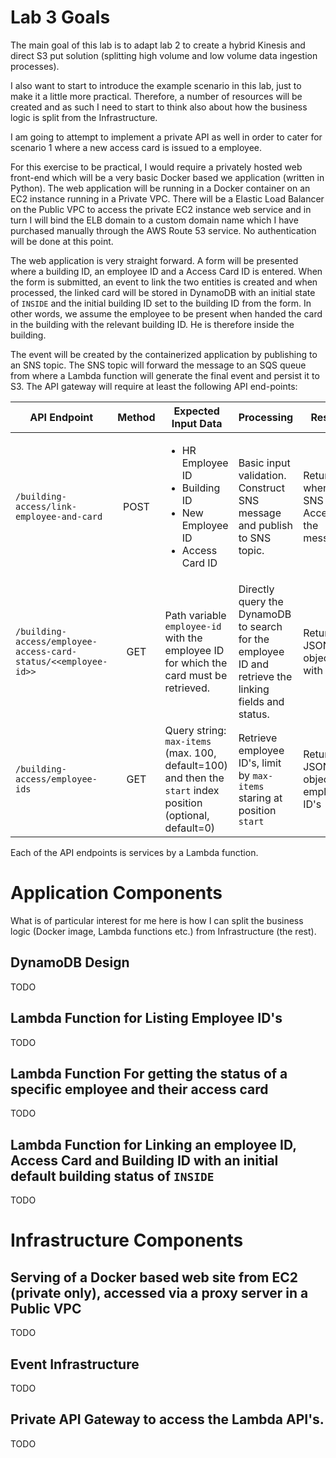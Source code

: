 # Lab 3 Goals

The main goal of this lab is to adapt lab 2 to create a hybrid Kinesis and direct S3 put solution (splitting high volume and low volume data ingestion processes).

I also want to start to introduce the example scenario in this lab, just to make it a little more practical. Therefore, a number of resources will be created and as such I need to start to think also about how the business logic is split from the Infrastructure.

I am going to attempt to implement a private API as well in order to cater for scenario 1 where a new access card is issued to a employee.

For this exercise to be practical, I would require a privately hosted web front-end which will be a very basic Docker based we application (written in Python). The web application will be running in a Docker container on an EC2 instance running in a Private VPC. There will be a Elastic Load Balancer on the Public VPC to access the private EC2 instance web service and in turn I will bind the ELB domain to a custom domain name which I have purchased manually through the AWS Route 53 service. No authentication will be done at this point.

The web application is very straight forward. A form will be presented where a building ID, an employee ID and a Access Card ID is entered. When the form is submitted, an event to link the two entities is created and when processed, the linked card will be stored in DynamoDB with an initial state of `INSIDE` and the initial building ID set to the building ID from the form. In other words, we assume the employee to be present when handed the card in the building with the relevant building ID. He is therefore inside the building.

The event will be created by the containerized application by publishing to an SNS topic. The SNS topic will forward the message to an SQS queue from where a Lambda function will generate the final event and persist it to S3. The API gateway will require at least the following API end-points:

| API Endpoint                                                   | Method | Expected Input Data                                                                                         | Processing                                                                                            | Result                                    |
|----------------------------------------------------------------|:------:|-------------------------------------------------------------------------------------------------------------|-------------------------------------------------------------------------------------------------------|-------------------------------------------|
| `/building-access/link-employee-and-card`                      | POST   | <ul><li>HR Employee ID</li><li>Building ID</li><li>New Employee ID</li><li>Access Card ID</li></ul>         | Basic input validation. Construct SNS message and publish to SNS topic.                               | Return `OK` when SNS Accepted the message |
| `/building-access/employee-access-card-status/<<employee-id>>` | GET    | Path variable `employee-id` with the employee ID for which the card must be retrieved.                      | Directly query the DynamoDB to search for the employee ID and retrieve the linking fields and status. | Return JSON object with data              |
| `/building-access/employee-ids`                                | GET    | Query string: `max-items` (max. 100, default=100) and then the `start` index position (optional, default=0) | Retrieve employee ID's, limit by `max-items` staring at position `start`                              | Return JSON object employee ID's          |

Each of the API endpoints is services by a Lambda function.

# Application Components

What is of particular interest for me here is how I can split the business logic (Docker image, Lambda functions etc.) from Infrastructure (the rest).

## DynamoDB Design

TODO

## Lambda Function for Listing Employee ID's

TODO

## Lambda Function For getting the status of a specific employee and their access card

TODO

## Lambda Function for Linking an employee ID, Access Card and Building ID with an initial default building status of `INSIDE`

TODO

# Infrastructure Components 

## Serving of a Docker based web site from EC2 (private only), accessed via a proxy server in a Public VPC

TODO

## Event Infrastructure

TODO

## Private API Gateway to access the Lambda API's.

TODO
